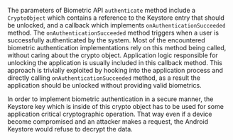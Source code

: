 
The parameters of Biometric API `authenticate` method include a `CryptoObject` which
contains a reference to the Keystore entry that should be unlocked, and a callback
which implements `onAuthenticationSucceeded` method. The `onAuthenticationSucceeded`
method triggers when a user is successfully authenticated by the system. Most of the
encountered biometric authentication implementations rely on this method being called,
without caring about the crypto object. Application logic responsible for unlocking
the application is usually included in this callback method. This approach is trivially
exploited by hooking into the application process and directly calling
`onAuthenticationSucceeded` method, as a result the application should be unlocked
without providing valid biometrics.

In order to implement biometric authentication in a secure manner, the Keystore key
which is inside of this crypto object has to be used for some application critical
cryptographic operation. That way even if a device become compromised and an attacker
makes a request, the Android Keystore would refuse to decrypt the data.
